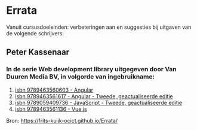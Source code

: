 # Errata
Vanuit cursusdoeleinden: verbeteringen aan en suggesties bij uitgaven van de volgende schrijvers:

## Peter Kassenaar
### In de serie Web development library uitgegeven door Van Duuren Media BV, in volgorde van ingebruikname: 

 1. [isbn 9789463560603 - Angular](9789463560603.md)
 2. [isbn 9789463561617 - Angular - Tweede, geactualiseerde editie](9789463561617.md)
 3. [isbn 9789059409736 - JavaScript - Tweede, geactualiseerde editie](9789059409736.md)
 4. [isbn 9789463561136 - Vue.js](9789463561136.md)

Bron: https://frits-kuijk-ocict.github.io/Errata/

